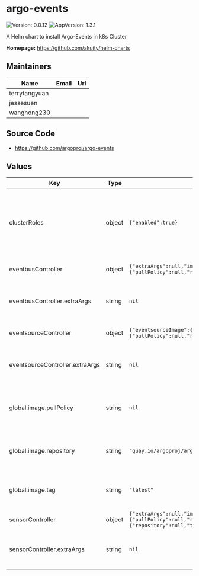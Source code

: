 # argo-events

![Version: 0.0.12](https://img.shields.io/badge/Version-0.0.12-informational?style=flat-square) ![AppVersion: 1.3.1](https://img.shields.io/badge/AppVersion-1.3.1-informational?style=flat-square)

A Helm chart to install Argo-Events in k8s Cluster

**Homepage:** <https://github.com/akuity/helm-charts>

## Maintainers

| Name | Email | Url |
| ---- | ------ | --- |
| terrytangyuan |  |  |
| jessesuen |  |  |
| wanghong230 |  |  |

## Source Code

* <https://github.com/argoproj/argo-events>

## Values

| Key | Type | Default | Description |
|-----|------|---------|-------------|
| clusterRoles | object | `{"enabled":true}` | Installs necessary ClusterRoles to allow Argo Events to deploy to the same cluster Argo Events is installed in |
| eventbusController | object | `{"extraArgs":null,"image":{"pullPolicy":null,"repository":null,"tag":null},"replicas":1,"resources":null}` | Argo Event Bus configuration |
| eventbusController.extraArgs | string | `nil` | Additional command line arguments to pass |
| eventsourceController | object | `{"eventsourceImage":{"repository":null,"tag":null},"extraArgs":null,"image":{"pullPolicy":null,"repository":null,"tag":null},"replicas":1,"resources":null}` | Argo Event Source configuration |
| eventsourceController.extraArgs | string | `nil` | Additional command line arguments to pass |
| global.image.pullPolicy | string | `nil` | If defined, an image pull policy will be applied to all argo events deployments |
| global.image.repository | string | `"quay.io/argoproj/argo-events"` | If defined, a repository applied to all argo events deployments |
| global.image.tag | string | `"latest"` | If defined, a tag applied to all argo events deployments |
| sensorController | object | `{"extraArgs":null,"image":{"pullPolicy":null,"repository":null,"tag":null},"replicas":1,"resources":null,"sensorImage":{"repository":null,"tag":null}}` | Argo Sensor configuration |
| sensorController.extraArgs | string | `nil` | Additional command line arguments to pass |

